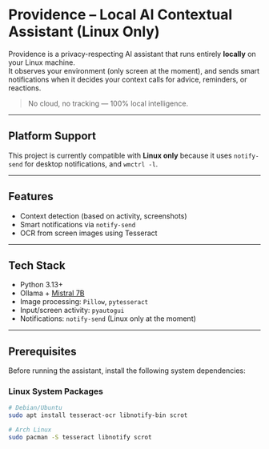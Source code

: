 # Providence – Local AI Contextual Assistant (Linux Only)

Providence is a privacy-respecting AI assistant that runs entirely **locally** on your Linux machine.  
It observes your environment (only screen at the moment), and sends smart notifications when it decides your context calls for advice, reminders, or reactions.

> No cloud, no tracking — 100% local intelligence.

---

## Platform Support

This project is currently compatible with **Linux only** because it uses `notify-send` for desktop notifications, and `wmctrl -l`.

---

## Features

-  Context detection (based on activity, screenshots)
-  Smart notifications via `notify-send`
-  OCR from screen images using Tesseract

---

## Tech Stack

- Python 3.13+
- Ollama + [Mistral 7B](https://ollama.com/library/mistral)
- Image processing: `Pillow`, `pytesseract`
- Input/screen activity: `pyautogui`
- Notifications: `notify-send` (Linux only at the moment)

---

## Prerequisites

Before running the assistant, install the following system dependencies:

### Linux System Packages

```bash
# Debian/Ubuntu
sudo apt install tesseract-ocr libnotify-bin scrot

# Arch Linux
sudo pacman -S tesseract libnotify scrot
